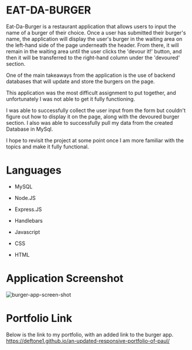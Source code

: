 # EAT-DA-BURGER

Eat-Da-Burger is a restaurant application that allows users to input the name of a burger of their choice. Once a user has submitted their burger's name, the application will display the user's burger in the waiting area on the left-hand side of the page underneath the header. From there, it will remain in the waiting area until the user clicks the 'devour it!' button, and then it will be transferred to the right-hand column under the 'devoured' section.

One of the main takeaways from the application is the use of backend databases that will update and store the burgers on the page.

This application was the most difficult assignment to put together, and unfortunately I was not able to get it fully functioning.

I was able to successfully collect the user input from the form but couldn't figure out how to display it on the page, along with the devoured burger section. I also was able to successfully pull my data from the created Database in MySql.

I hope to revisit the project at some point once I am more familiar with the topics and make it fully functional.

# Languages 

* MySQL

* Node.JS

* Express.JS

* Handlebars

* Javascript

* CSS

* HTML

# Application Screenshot

![burger-app-screen-shot](https://user-images.githubusercontent.com/66435213/96371953-5d2cbe00-1119-11eb-9ce5-3c0b31f13fcd.png)


# Portfolio Link

Below is the link to my portfolio, with an added link to the burger app.
https://deftone1.github.io/an-updated-responsive-portfolio-of-paul/